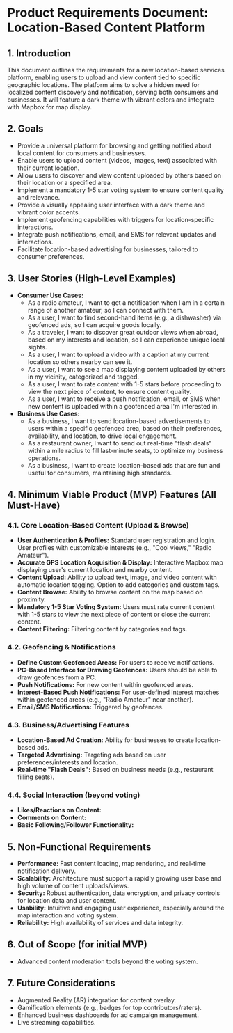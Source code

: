 # Product Requirements Document: Location-Based Content Platform

## 1. Introduction
This document outlines the requirements for a new location-based services platform, enabling users to upload and view content tied to specific geographic locations. The platform aims to solve a hidden need for localized content discovery and notification, serving both consumers and businesses. It will feature a dark theme with vibrant colors and integrate with Mapbox for map display.

## 2. Goals
*   Provide a universal platform for browsing and getting notified about local content for consumers and businesses.
*   Enable users to upload content (videos, images, text) associated with their current location.
*   Allow users to discover and view content uploaded by others based on their location or a specified area.
*   Implement a mandatory 1-5 star voting system to ensure content quality and relevance.
*   Provide a visually appealing user interface with a dark theme and vibrant color accents.
*   Implement geofencing capabilities with triggers for location-specific interactions.
*   Integrate push notifications, email, and SMS for relevant updates and interactions.
*   Facilitate location-based advertising for businesses, tailored to consumer preferences.

## 3. User Stories (High-Level Examples)
*   **Consumer Use Cases:**
    *   As a radio amateur, I want to get a notification when I am in a certain range of another amateur, so I can connect with them.
    *   As a user, I want to find second-hand items (e.g., a dishwasher) via geofenced ads, so I can acquire goods locally.
    *   As a traveler, I want to discover great outdoor views when abroad, based on my interests and location, so I can experience unique local sights.
    *   As a user, I want to upload a video with a caption at my current location so others nearby can see it.
    *   As a user, I want to see a map displaying content uploaded by others in my vicinity, categorized and tagged.
    *   As a user, I want to rate content with 1-5 stars before proceeding to view the next piece of content, to ensure content quality.
    *   As a user, I want to receive a push notification, email, or SMS when new content is uploaded within a geofenced area I'm interested in.
*   **Business Use Cases:**
    *   As a business, I want to send location-based advertisements to users within a specific geofenced area, based on their preferences, availability, and location, to drive local engagement.
    *   As a restaurant owner, I want to send out real-time "flash deals" within a mile radius to fill last-minute seats, to optimize my business operations.
    *   As a business, I want to create location-based ads that are fun and useful for consumers, maintaining high standards.

## 4. Minimum Viable Product (MVP) Features (All Must-Have)

### 4.1. Core Location-Based Content (Upload & Browse)
*   **User Authentication & Profiles:** Standard user registration and login. User profiles with customizable interests (e.g., "Cool views," "Radio Amateur").
*   **Accurate GPS Location Acquisition & Display:** Interactive Mapbox map displaying user's current location and nearby content.
*   **Content Upload:** Ability to upload text, image, and video content with automatic location tagging. Option to add categories and custom tags.
*   **Content Browse:** Ability to browse content on the map based on proximity.
*   **Mandatory 1-5 Star Voting System:** Users must rate current content with 1-5 stars to view the next piece of content or close the current content.
*   **Content Filtering:** Filtering content by categories and tags.

### 4.2. Geofencing & Notifications
*   **Define Custom Geofenced Areas:** For users to receive notifications.
*   **PC-Based Interface for Drawing Geofences:** Users should be able to draw geofences from a PC.
*   **Push Notifications:** For new content within geofenced areas.
*   **Interest-Based Push Notifications:** For user-defined interest matches within geofenced areas (e.g., "Radio Amateur" near another).
*   **Email/SMS Notifications:** Triggered by geofences.

### 4.3. Business/Advertising Features
*   **Location-Based Ad Creation:** Ability for businesses to create location-based ads.
*   **Targeted Advertising:** Targeting ads based on user preferences/interests and location.
*   **Real-time "Flash Deals":** Based on business needs (e.g., restaurant filling seats).

### 4.4. Social Interaction (beyond voting)
*   **Likes/Reactions on Content:**
*   **Comments on Content:**
*   **Basic Following/Follower Functionality:**

## 5. Non-Functional Requirements
*   **Performance:** Fast content loading, map rendering, and real-time notification delivery.
*   **Scalability:** Architecture must support a rapidly growing user base and high volume of content uploads/views.
*   **Security:** Robust authentication, data encryption, and privacy controls for location data and user content.
*   **Usability:** Intuitive and engaging user experience, especially around the map interaction and voting system.
*   **Reliability:** High availability of services and data integrity.

## 6. Out of Scope (for initial MVP)
*   Advanced content moderation tools beyond the voting system.

## 7. Future Considerations
*   Augmented Reality (AR) integration for content overlay.
*   Gamification elements (e.g., badges for top contributors/raters).
*   Enhanced business dashboards for ad campaign management.
*   Live streaming capabilities.
